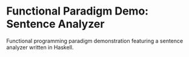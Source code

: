 # Functional Paradigm Demo: Sentence Analyzer

Functional programming paradigm demonstration featuring a sentence analyzer written in Haskell.
